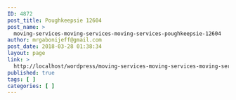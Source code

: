 ```yaml
---
ID: 4872
post_title: Poughkeepsie 12604
post_name: >
  moving-services-moving-services-moving-services-poughkeepsie-12604
author: mrgabonijeff@gmail.com
post_date: 2018-03-28 01:38:34
layout: page
link: >
  http://localhost/wordpress/moving-services-moving-services-moving-services-poughkeepsie-12604/
published: true
tags: [ ]
categories: [ ]
---
```

